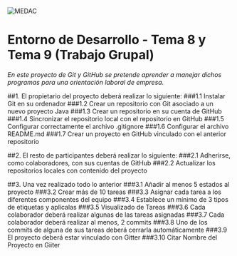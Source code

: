 ![MEDAC](https://cdn.domestika.org/c_fill,dpr_auto,t_base_params.format_jpg/v1539302945/job-covers/000/064/135/64135-original.png?1539302945)

# Entorno de Desarrollo - Tema 8 y Tema 9 (Trabajo Grupal)

_En este proyecto de Git y GitHub se pretende aprender a manejar dichos programas para una orientación laboral de empresa._

##1. El propietario del proyecto deberá realizar lo siguiente:
###1.1 Instalar Git en su ordenador
###1.2 Crear un repositorio con Git asociado a un nuevo proyecto Java
###1.3 Crear un repositorio en su cuenta de GitHub
###1.4 Sincronizar el repositorio local con el repositorio en GitHub
###1.5 Configurar correctamente el archivo .gitignore
###1.6 Configurar el archivo README.md
###1.7 Crear un proyecto en GitHub vinculado con el anterior repositorio

##2. El resto de participantes deberá realizar lo siguiente:
###2.1 Adherirse, como colaboradores, con sus cuentas de GitHub
###2.2 Actualizar los repositorios locales con contenido del proyecto

##3. Una vez realizado todo lo anterior
###3.1 Añadir al menos 5 estados al proyecto
###3.2 Crear más de 10 tareas
###3.3 Asignar cada tarea a los diferentes componentes del equipo
###3.4 Establece un mínimo de 3 tipos de etiquetas y aplícalas
###3.5 Visualizado de Tareas
###3.6 Cada colaborador deberá realizar algunas de las tareas asignadas
###3.7 Cada colaborador deberá realizar al menos, 2 commits
###3.8 Uno de los commits de alguna de sus tareas deberá cerrarla automáticamente
###3.9 El proyecto deberá estar vinculado con Gitter
###3.10 Citar Nombre del Proyecto en Giiter
